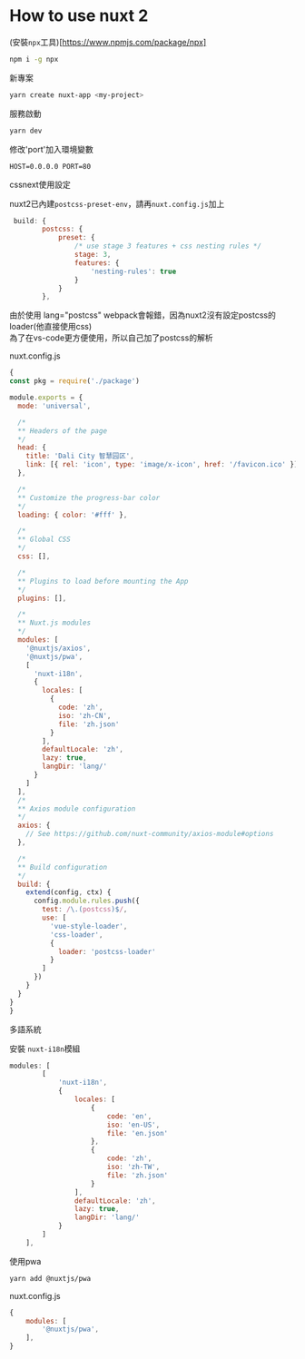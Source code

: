 # How to use nuxt 2

(安裝`npx`工具)[https://www.npmjs.com/package/npx]

```bash
npm i -g npx
```

新專案

```bash
yarn create nuxt-app <my-project>
```

服務啟動
```bash
yarn dev
```

修改'port'加入環境變數
```
HOST=0.0.0.0 PORT=80
```

cssnext使用設定

nuxt2已內建`postcss-preset-env`，請再`nuxt.config.js`加上
```js
 build: {
        postcss: {
            preset: {
                /* use stage 3 features + css nesting rules */
                stage: 3,
                features: {
                    'nesting-rules': true
                }
            }
        },
```

由於使用 lang="postcss" webpack會報錯，因為nuxt2沒有設定postcss的loader(他直接使用css)<br>
為了在vs-code更方便使用，所以自己加了postcss的解析

nuxt.config.js
```js
{
const pkg = require('./package')

module.exports = {
  mode: 'universal',

  /*
  ** Headers of the page
  */
  head: {
    title: 'Dali City 智慧园区',
    link: [{ rel: 'icon', type: 'image/x-icon', href: '/favicon.ico' }]
  },

  /*
  ** Customize the progress-bar color
  */
  loading: { color: '#fff' },

  /*
  ** Global CSS
  */
  css: [],

  /*
  ** Plugins to load before mounting the App
  */
  plugins: [],

  /*
  ** Nuxt.js modules
  */
  modules: [
    '@nuxtjs/axios',
    '@nuxtjs/pwa',
    [
      'nuxt-i18n',
      {
        locales: [
          {
            code: 'zh',
            iso: 'zh-CN',
            file: 'zh.json'
          }
        ],
        defaultLocale: 'zh',
        lazy: true,
        langDir: 'lang/'
      }
    ]
  ],
  /*
  ** Axios module configuration
  */
  axios: {
    // See https://github.com/nuxt-community/axios-module#options
  },

  /*
  ** Build configuration
  */
  build: {
    extend(config, ctx) {
      config.module.rules.push({
        test: /\.(postcss)$/,
        use: [
          'vue-style-loader',
          'css-loader',
          {
            loader: 'postcss-loader'
          }
        ]
      })
    }
  }
}
}
```


多語系統

安裝 `nuxt-i18n`模組

```js
modules: [
        [
            'nuxt-i18n',
            {
                locales: [
                    {
                        code: 'en',
                        iso: 'en-US',
                        file: 'en.json'
                    },
                    {
                        code: 'zh',
                        iso: 'zh-TW',
                        file: 'zh.json'
                    }
                ],
                defaultLocale: 'zh',
                lazy: true,
                langDir: 'lang/'
            }
        ]
    ],
```

使用pwa

```bash
yarn add @nuxtjs/pwa
```

nuxt.config.js
```js
{
    modules: [
        '@nuxtjs/pwa',
    ],
}
